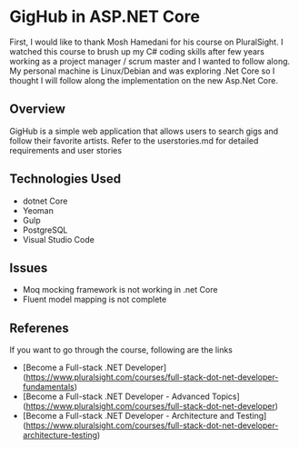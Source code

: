 # GigHub in ASP.NET Core

First, I would like to thank Mosh Hamedani for his course on PluralSight. 
I watched this course to brush up my C# coding skills after few years working as a project manager / scrum master and I wanted to follow along. 
My personal machine is Linux/Debian and was exploring .Net Core so I thought I will follow along the implementation on the new Asp.Net Core.

## Overview
GigHub is a simple web application that allows users to search gigs and follow their favorite artists. Refer to the userstories.md for detailed requirements and user stories

## Technologies Used
- dotnet Core
- Yeoman
- Gulp
- PostgreSQL
- Visual Studio Code 

## Issues
- Moq mocking framework is not working in .net Core
- Fluent model mapping is not complete

## Referenes
If you want to go through the course, following are the links
- [Become a Full-stack .NET Developer] (https://www.pluralsight.com/courses/full-stack-dot-net-developer-fundamentals)
- [Become a Full-stack .NET Developer - Advanced Topics] (https://www.pluralsight.com/courses/full-stack-dot-net-developer)
- [Become a Full-stack .NET Developer - Architecture and Testing] (https://www.pluralsight.com/courses/full-stack-dot-net-developer-architecture-testing)
